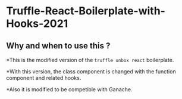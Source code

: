 # Truffle-React-Boilerplate-with-Hooks-2021

## Why and when to use this ?

*This is the modified version of the `truffle unbox react` boilerplate. 

*With this version, the class component is changed with the function component and related hooks.

*Also it is modified to be competible with Ganache.
